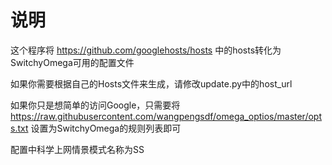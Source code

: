 # 说明
这个程序将 https://github.com/googlehosts/hosts 中的hosts转化为SwitchyOmega可用的配置文件

如果你需要根据自己的Hosts文件来生成，请修改update.py中的host_url

如果你只是想简单的访问Google，只需要将 https://raw.githubusercontent.com/wangpengsdf/omega_optios/master/opts.txt 设置为SwitchyOmega的规则列表即可

配置中科学上网情景模式名称为SS
